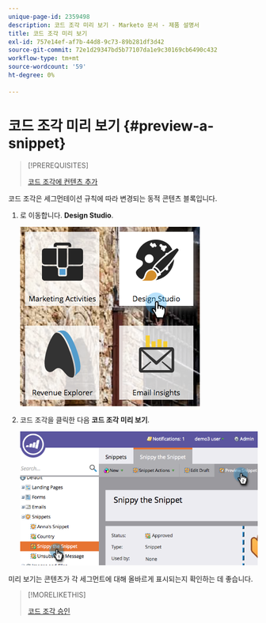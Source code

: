 ```yaml
---
unique-page-id: 2359498
description: 코드 조각 미리 보기 - Marketo 문서 - 제품 설명서
title: 코드 조각 미리 보기
exl-id: 757e14ef-af7b-44d8-9c73-89b281df3d42
source-git-commit: 72e1d29347bd5b77107da1e9c30169cb6490c432
workflow-type: tm+mt
source-wordcount: '59'
ht-degree: 0%

---
```


# 코드 조각 미리 보기 {#preview-a-snippet}

>[!PREREQUISITES]
>
>[코드 조각에 컨텐츠 추가](/help/marketo/product-docs/personalization/segmentation-and-snippets/snippets/add-content-to-a-snippet.md)

코드 조각은 세그먼테이션 규칙에 따라 변경되는 동적 콘텐츠 블록입니다.

1. 로 이동합니다. **Design Studio**.

   ![](assets/designstudio-3.png)

1. 코드 조각을 클릭한 다음 **코드 조각 미리 보기**.

   ![](assets/image2014-9-16-9-3a48-3a32.png)

미리 보기는 콘텐츠가 각 세그먼트에 대해 올바르게 표시되는지 확인하는 데 좋습니다.

>[!MORELIKETHIS]
>
>[코드 조각 승인](/help/marketo/product-docs/personalization/segmentation-and-snippets/snippets/approve-a-snippet.md)
